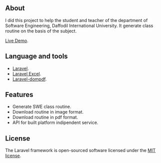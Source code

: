
## About

I did this project to help the student and teacher of the department of Software Engineering, Daffodil International University.
It generate class routine on the basis of the subject.

[Live Demo](http://mhzahid.tk/).


## Language and tools

- [Laravel](http://www.laravel.com).
- [Laravel Excel](https://laravel-excel.maatwebsite.nl).
- [Laravel-dompdf](https://github.com/barryvdh/laravel-dompdf).

## Features

- Generate SWE class routine.
- Download routine in image format.
- Download routine in pdf format.
- API for built platform indipendent service. 

## License

The Laravel framework is open-sourced software licensed under the [MIT license](http://opensource.org/licenses/MIT).
